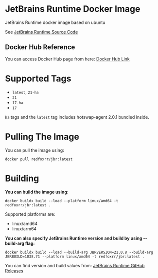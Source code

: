 # JetBrains Runtime Docker Image
JetBrains Runtime docker image based on ubuntu

See [JetBrains Runtime Source Code](https://github.com/JetBrains/JetBrainsRuntime)

## Docker Hub Reference
You can access Docker Hub page from here:
[Docker Hub Link](https://hub.docker.com/r/redfoxrr/jbr)

# Supported Tags
- `latest`, `21-ha`
- `21`
- `17-ha`
- `17`

`ha` tags and the `latest` tag includes hotswap-agent 2.0.1 bundled inside.

# Pulling The Image
You can pull the image using:

    docker pull redfoxrr/jbr:latest

# Building
**You can build the image using:**

    docker buildx build --load --platform linux/amd64 -t redfoxrr/jbr:latest .

Supported platforms are:
- linux/amd64
- linux/arm64

**You can also specify JetBrains Runtime version and build by using --build-arg flag:**

    docker buildx build --load --build-arg JBRVERSION=21.0.8 --build-arg JBRBUILD=1038.71 --platform linux/amd64 -t redfoxrr/jbr:latest .

You can find version and build values from: [JetBrains Runtime GitHub Releases](https://github.com/JetBrains/JetBrainsRuntime/releases)

